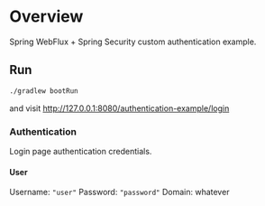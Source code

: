 # Overview

Spring WebFlux + Spring Security custom authentication example.

## Run

```bash
./gradlew bootRun
```

and visit http://127.0.0.1:8080/authentication-example/login

### Authentication

Login page authentication credentials.

#### User

Username: `"user"`
Password: `"password"`
Domain: whatever
